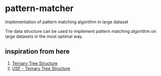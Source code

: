 # pattern-matcher
Implementation of pattern matching algorithm in large dataset

Trie data structure can be used to implement pattern matching algorithm on large datasets in the most optimal way. 

## inspiration from here
1. [Ternary Tree Structure](https://www.cs.upc.edu/~ps/downloads/tst/tst.html)
2. [USF - Ternary Tree Structure](https://www.cs.usfca.edu/~galles/visualization/TST.html)
